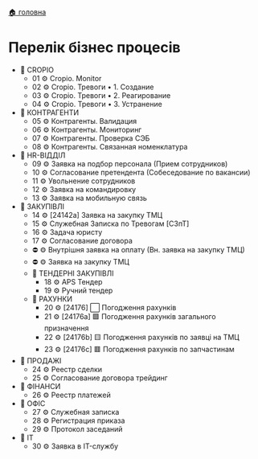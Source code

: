 ﻿[🏠 головна](../README.MD)

# Перелік бізнес процесів

- 📂 CROPIO  
	- 01 ⚙️ Cropio. Monitor
	- 02 ⚙️ Cropio. Тревоги • 1. Создание
	- 03 ⚙️ Cropio. Тревоги • 2. Реагирование
	- 04 ⚙️ Cropio. Тревоги • 3. Устранение
- 📂 КОНТРАГЕНТИ
	- 05 ⚙️ Контрагенты. Валидация
	- 06 ⚙️ Контрагенты. Мониторинг
	- 07 ⚙️ Контрагенты. Проверка СЭБ
	- 08 ⚙️ Контрагенты. Связанная номенклатура
- 📂 HR-ВІДДІЛ
	- 09 ⚙️ Заявка на подбор персонала (Прием сотрудников)
	- 10 ⚙️ Согласование претендента (Собеседование по вакансии)
	- 11 ⚙️ Увольнение сотрудников
	- 12 ⚙️ Заявка на командировку
	- 13 ⚙️ Заявка на мобильную связь
- 📂 ЗАКУПІВЛІ
	- 14 ⚙️ [24142a] Заявка на закупку ТМЦ
	- 15 ⚙️ Служебная Записка по Тревогам [СЗпТ]
	- 16 ⚙️ Задача юристу
	- 17 ⚙️ Согласование договора 
	- ⛔ ⚙️ Внутрішня заявка на оплату (Вн. заявка на закупку ТМЦ)
	- ⛔ ⚙️ Заявка на закупку ТМЦ
	- 📂 ТЕНДЕРНІ ЗАКУПІВЛІ
		- 18 ⚙️ APS Тендер
		- 19 ⚙️ Ручний тендер
	- 📂 РАХУНКИ
		- 20 ⚙️ [24176] ⬜ Погодження рахунків
		- 21 ⚙️ [24176a] 🟩 Погодження рахунків загального призначення
		- 22 ⚙️ [24176b] 🟨 Погодження рахунків по заявці на ТМЦ
		- 23 ⚙️ [24176c] 🟥 Погодження рахунків по запчастинам
- 📂 ПРОДАЖІ
	- 24 ⚙️ Реестр сделки
	- 25 ⚙️ Согласование договора трейдинг
- 📂 ФІНАНСИ
	- 26 ⚙️ Реестр платежей
- 📂 ОФІС
	- 27 ⚙️ Служебная записка
	- 28 ⚙️ Регистрация приказа
	- 29 ⚙️ Протокол заседаний
- 📂 IT
	- 30 ⚙️ Заявка в IT-службу
